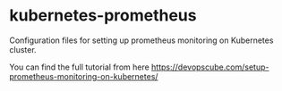 # kubernetes-prometheus
Configuration files for setting up prometheus monitoring on Kubernetes cluster.

You can find the full tutorial from here https://devopscube.com/setup-prometheus-monitoring-on-kubernetes/


